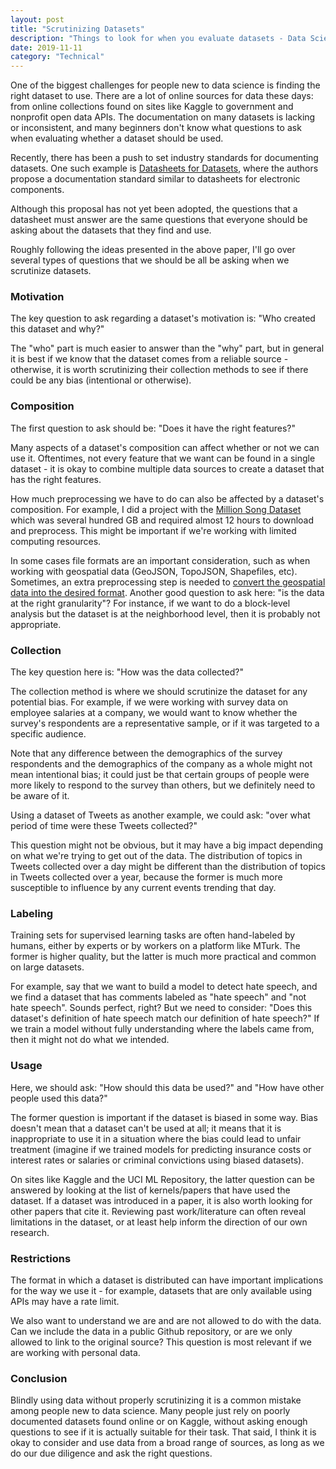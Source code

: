 ```yaml
---
layout: post
title: "Scrutinizing Datasets"
description: "Things to look for when you evaluate datasets - Data Science"
date: 2019-11-11
category: "Technical"
---
```

One of the biggest challenges for people new to data science is finding the right dataset to use. There are a lot of online sources for data these days: from online collections found on sites like Kaggle to government and nonprofit open data APIs. The documentation on many datasets is lacking or inconsistent, and many beginners don't know what questions to ask when evaluating whether a dataset should be used.

Recently, there has been a push to set industry standards for documenting datasets. One such example is [Datasheets for Datasets](https://arxiv.org/pdf/1803.09010.pdf), where the authors propose a documentation standard similar to datasheets for electronic components. 

Although this proposal has not yet been adopted, the questions that a datasheet must answer are the same questions that everyone should be asking about the datasets that they find and use.

Roughly following the ideas presented in the above paper, I'll go over several types of questions that we should be all be asking when we scrutinize datasets. 

### Motivation

The key question to ask regarding a dataset's motivation is: "Who created this dataset and why?"  

The "who" part is much easier to answer than the "why" part, but in general it is best if we know that the dataset comes from a reliable source - otherwise, it is worth scrutinizing their collection methods to see if there could be any bias (intentional or otherwise).

### Composition

The first question to ask should be: "Does it have the right features?"

Many aspects of a dataset's composition can affect whether or not we can use it. Oftentimes, not every feature that we want can be found in a single dataset - it is okay to combine multiple data sources to create a dataset that has the right features.

How much preprocessing we have to do can also be affected by a dataset's composition. For example, I did a project with the [Million Song Dataset](http://millionsongdataset.com/) which was several hundred GB and required almost 12 hours to download and preprocess. This might be important if we're working with limited computing resources.

In some cases file formats are an important consideration, such as when working with geospatial data (GeoJSON, TopoJSON, Shapefiles, etc). Sometimes, an extra preprocessing step is needed to [convert the geospatial data into the desired format](https://yangdanny97.github.io/blog/2019/08/24/D3-Mapmaking-Tips). Another good question to ask here: "is the data at the right granularity"? For instance, if we want to do a block-level analysis but the dataset is at the neighborhood level, then it is probably not appropriate.

### Collection

The key question here is: "How was the data collected?" 

The collection method is where we should scrutinize the dataset for any potential bias. For example, if we were working with survey data on employee salaries at a company, we would want to know whether the survey's respondents are a representative sample, or if it was targeted to a specific audience. 

Note that any difference between the demographics of the survey respondents and the demographics of the company as a whole might not mean intentional bias; it could just be that certain groups of people were more likely to respond to the survey than others, but we definitely need to be aware of it.

Using a dataset of Tweets as another example, we could ask: "over what period of time were these Tweets collected?"

This question might not be obvious, but it may have a big impact depending on what we're trying to get out of the data. The distribution of topics in Tweets collected over a day might be different than the distribution of topics in Tweets collected over a year, because the former is much more susceptible to influence by any current events trending that day.

### Labeling

Training sets for supervised learning tasks are often hand-labeled by humans, either by experts or by workers on a platform like MTurk. The former is higher quality, but the latter is much more practical and common on large datasets.

For example, say that we want to build a model to detect hate speech, and we find a dataset that has comments labeled as "hate speech" and "not hate speech". Sounds perfect, right? But we need to consider: "Does this dataset's definition of hate speech match our definition of hate speech?" If we train a model without fully understanding where the labels came from, then it might not do what we intended.

### Usage

Here, we should ask: "How should this data be used?" and "How have other people used this data?"

The former question is important if the dataset is biased in some way. Bias doesn't mean that a dataset can't be used at all; it means that it is inappropriate to use it in a situation where the bias could lead to unfair treatment (imagine if we trained models for predicting insurance costs or interest rates or salaries or criminal convictions using biased datasets).

On sites like Kaggle and the UCI ML Repository, the latter question can be answered by looking at the list of kernels/papers that have used the dataset. If a dataset was introduced in a paper, it is also worth looking for other papers that cite it. Reviewing past work/literature can often reveal limitations in the dataset, or at least help inform the direction of our own research.

### Restrictions

The format in which a dataset is distributed can have important implications for the way we use it - for example, datasets that are only available using APIs may have a rate limit.

We also want to understand we are and are not allowed to do with the data. Can we include the data in a public Github repository, or are we only allowed to link to the original source? This question is most relevant if we are working with personal data.

### Conclusion

Blindly using data without properly scrutinizing it is a common mistake among people new to data science. Many people just rely on poorly documented datasets found online or on Kaggle, without asking enough questions to see if it is actually suitable for their task. That said, I think it is okay to consider and use data from a broad range of sources, as long as we do our due diligence and ask the right questions.
